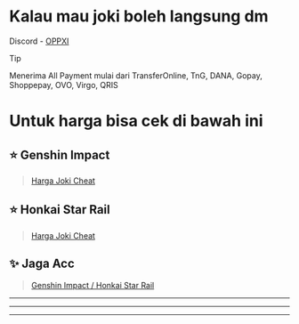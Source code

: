 # Kalau mau joki boleh langsung dm

Discord - [OPPXI](<https://discordapp.com/users/1020301464704397402>)

> [!TIP]
> Menerima All Payment mulai dari TransferOnline, TnG, DANA, Gopay, Shoppepay, OVO, Virgo, QRIS
# Untuk harga bisa cek di bawah ini
## ⭐ Genshin Impact
> [Harga Joki Cheat](<https://github.com/oppxi/Info-Joki-Pilot/blob/main/HargaJoki.md>)

## ⭐ Honkai Star Rail
> [Harga Joki Cheat](<https://github.com/oppxi/Info-Joki-Pilot/blob/main/HonkaiStarRail.md>)

## ✨ Jaga Acc
> [Genshin Impact / Honkai Star Rail](<https://github.com/oppxi/Info-Joki-Pilot/blob/main/JagaAccount.md>)

---------
--------
-------

